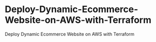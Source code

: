 # Deploy-Dynamic-Ecommerce-Website-on-AWS-with-Terraform
Deploy Dynamic Ecommerce Website on AWS with Terraform
